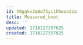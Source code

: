 ```yaml
---
id: h8gqkv3q6u75ycihhooodza
title: Measured_boot
desc: ''
updated: 1716127397625
created: 1716127397625
---
```

